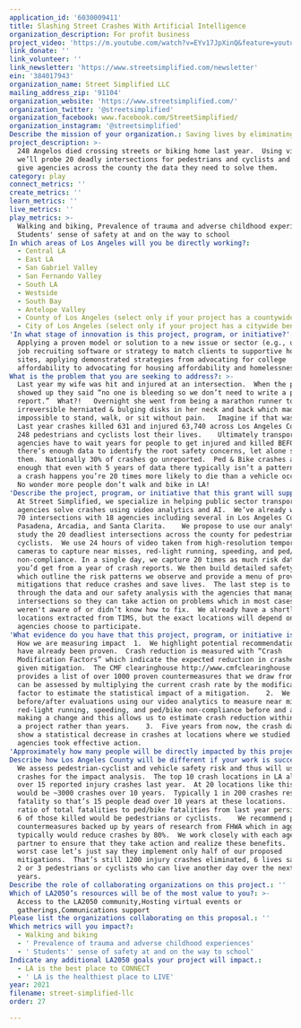 ```yaml
---
application_id: '6030009411'
title: Slashing Street Crashes With Artificial Intelligence
organization_description: For profit business
project_video: 'https://m.youtube.com/watch?v=EYv17JpXinQ&feature=youtu.be'
link_donate: ''
link_volunteer: ''
link_newsletter: 'https://www.streetsimplified.com/newsletter'
ein: '384017943'
organization_name: Street Simplified LLC
mailing_address_zip: '91104'
organization_website: 'https://www.streetsimplified.com/'
organization_twitter: '@streetsimplified'
organization_facebook: www.facebook.com/StreetSimplified/
organization_instagram: '@streetsimplified'
Describe the mission of your organization.: Saving lives by eliminating crashes worldwide
project_description: >-
  248 Angelos died crossing streets or biking home last year.  Using video & AI,
  we’ll probe 20 deadly intersections for pedestrians and cyclists and we’ll
  give agencies across the county the data they need to solve them.  
category: play
connect_metrics: ''
create_metrics: ''
learn_metrics: ''
live_metrics: ''
play_metrics: >-
  Walking and biking, Prevalence of trauma and adverse childhood experiences,
  Students' sense of safety at and on the way to school
In which areas of Los Angeles will you be directly working?:
  - Central LA
  - East LA
  - San Gabriel Valley
  - San Fernando Valley
  - South LA
  - Westside
  - South Bay
  - Antelope Valley
  - County of Los Angeles (select only if your project has a countywide benefit)
  - City of Los Angeles (select only if your project has a citywide benefit)
'In what stage of innovation is this project, program, or initiative?': >-
  Applying a proven model or solution to a new issue or sector (e.g., using a
  job recruiting software or strategy to match clients to supportive housing
  sites, applying demonstrated strategies from advocating for college
  affordability to advocating for housing affordability and homelessness, etc.)
What is the problem that you are seeking to address?: >-
  Last year my wife was hit and injured at an intersection.  When the police
  showed up they said “no one is bleeding so we don’t need to write a police
  report.”  What?!   Overnight she went from being a marathon runner to having
  irreversible herniated & bulging disks in her neck and back which made it
  impossible to stand, walk, or sit without pain.   Imagine if that was you.   
  Last year crashes killed 631 and injured 63,740 across Los Angeles County. 
  248 pedestrians and cyclists lost their lives.    Ultimately transportation
  agencies have to wait years for people to get injured and killed BEFORE
  there’s enough data to identify the root safety concerns, let alone solve
  them.  Nationally 30% of crashes go unreported.  Ped & Bike crashes are rare
  enough that even with 5 years of data there typically isn’t a pattern and when
  a crash happens you’re 20 times more likely to die than a vehicle occupant.   
  No wonder more people don’t walk and bike in LA! 
'Describe the project, program, or initiative that this grant will support to address the problem identified.': >-
  At Street Simplified, we specialize in helping public sector transportation
  agencies solve crashes using video analytics and AI.  We’ve already worked at
  70 intersections with 18 agencies including several in Los Angeles County:
  Pasadena, Arcadia, and Santa Clarita.    We propose to use our analytics to
  study the 20 deadliest intersections across the county for pedestrians and
  cyclists.  We use 24 hours of video taken from high-resolution temporary
  cameras to capture near misses, red-light running, speeding, and ped/bike
  non-compliance. In a single day, we capture 20 times as much risk data as
  you’d get from a year of crash reports. We then build detailed safety reports
  which outline the risk patterns we observe and provide a menu of proven
  mitigations that reduce crashes and save lives.  The last step is to walk
  through the data and our safety analysis with the agencies that manage those
  intersections so they can take action on problems which in most cases, they
  weren't aware of or didn’t know how to fix.  We already have a shortlist of
  locations extracted from TIMS, but the exact locations will depend on which
  agencies choose to participate.   
'What evidence do you have that this project, program, or initiative is or will be successful, and how will you define and measure success?': >-
  How we are measuring impact  1.  We highlight potential recommendations which
  have already been proven.  Crash reduction is measured with “Crash
  Modification Factors” which indicate the expected reduction in crashes for a
  given mitigation.  The CMF clearinghouse http://www.cmfclearinghouse.org/
  provides a list of over 1000 proven countermeasures that we draw from.  Impact
  can be assessed by multiplying the current crash rate by the modification
  factor to estimate the statistical impact of a mitigation.    2.  We conduct
  before/after evaluations using our video analytics to measure near misses,
  red-light running, speeding, and ped/bike non-compliance before and after
  making a change and this allows us to estimate crash reduction within weeks of
  a project rather than years.    3.  Five years from now, the crash data will
  show a statistical decrease in crashes at locations where we studied and
  agencies took effective action.  
'Approximately how many people will be directly impacted by this project, program, or initiative?': '240'
Describe how Los Angeles County will be different if your work is successful.: >-
  We assess pedestrian-cyclist and vehicle safety risk and thus will use total
  crashes for the impact analysis.  The top 10 crash locations in LA all had
  over 15 reported injury crashes last year.  At 20 locations like this, that
  would be ~3000 crashes over 10 years.  Typically 1 in 200 crashes results in a
  fatality so that’s 15 people dead over 10 years at these locations.  If the
  ratio of total fatalities to ped/bike fatalities from last year persists, 5 or
  6 of those killed would be pedestrians or cyclists.    We recommend potential
  countermeasures backed up by years of research from FHWA which in aggregate
  typically would reduce crashes by 80%.  We work closely with each agency
  partner to ensure that they take action and realize these benefits.  In the
  worst case let’s just say they implement only half of our proposed
  mitigations.  That’s still 1200 injury crashes eliminated, 6 lives saved, and
  2 or 3 pedestrians or cyclists who can live another day over the next 10
  years.   
Describe the role of collaborating organizations on this project.: ''
Which of LA2050’s resources will be of the most value to you?: >-
  Access to the LA2050 community,Hosting virtual events or
  gatherings,Communications support
Please list the organizations collaborating on this proposal.: ''
Which metrics will you impact?:
  - Walking and biking
  - ' Prevalence of trauma and adverse childhood experiences'
  - ' Students'' sense of safety at and on the way to school'
Indicate any additional LA2050 goals your project will impact.:
  - LA is the best place to CONNECT
  - ' LA is the healthiest place to LIVE'
year: 2021
filename: street-simplified-llc
order: 27

---
```

